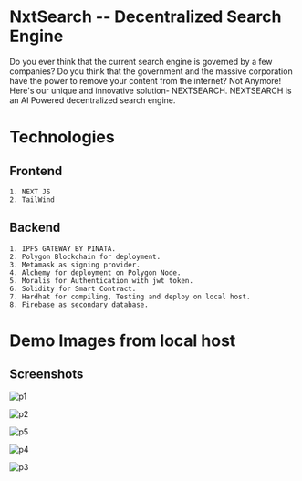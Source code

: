 
# NxtSearch -- Decentralized Search Engine 

Do you ever think that the current search engine is governed by a few companies?
Do you think that the government and the massive corporation have the power to remove your content from the internet?
Not Anymore!
Here's our unique and innovative solution- NEXTSEARCH.
NEXTSEARCH is an AI Powered decentralized search engine.

# Technologies
 ## Frontend

    1. NEXT JS
    2. TailWind

 ## Backend
    1. IPFS GATEWAY BY PINATA.
    2. Polygon Blockchain for deployment.
    3. Metamask as signing provider.
    4. Alchemy for deployment on Polygon Node.
    5. Moralis for Authentication with jwt token.
    6. Solidity for Smart Contract.
    7. Hardhat for compiling, Testing and deploy on local host.
    8. Firebase as secondary database.

# Demo Images from local host


## Screenshots

![p1](https://user-images.githubusercontent.com/42493387/225838918-58e70ba2-d0e4-44de-b919-31ae9b93f30d.PNG)

![p2](https://user-images.githubusercontent.com/42493387/236387244-9e261b3b-2051-4ab0-9022-fbbaccd8bf29.PNG)

![p5](https://user-images.githubusercontent.com/42493387/225839284-e116b776-fbe9-4e5d-8c45-fc3fbec7db21.PNG)

![p4](https://user-images.githubusercontent.com/42493387/225839298-7b8eb9e2-0f27-47d6-9762-c43e4a7b6262.PNG)

![p3](https://user-images.githubusercontent.com/42493387/225839469-cce9d000-ed13-48f9-8881-17cd7ee8273b.PNG)

